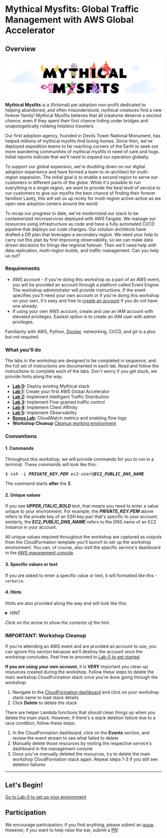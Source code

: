 # Mythical Mysfits: Global Traffic Management with AWS Global Accelerator

## Overview
![mysfits-welcome](/images/mysfits-welcome.png)

**Mythical Mysfits** is a (fictional) pet adoption non-profit dedicated to helping abandoned, and often misunderstood, mythical creatures find a new forever family! Mythical Mysfits believes that all creatures deserve a second chance, even if they spent their first chance hiding under bridges and unapologetically robbing helpless travelers.

Our first adoption agency, founded in Devils Tower National Monument, has helped millions of mythical mysfits find loving homes. Since then, we've deployed expedition teams to far reaching corners of the Earth to seek out more wandering communities of mythical mysfits in need of care and hugs. Initial reports indicate that we'll need to expand our operation globally.

To support our global expansion, we're doubling down on our digital adoption experience and have formed a team to re-architect for multi-region expansion. The initial goal is to enable a second region to serve our customers in different parts of the globe. While it's possible to run everything in a single region, we want to provide the best level of service to our customers to give our mysfits the best chance of finding their forever families! Lastly, this will set us up nicely for multi-region active-active as we open new adoption centers around the world.

To recap our progress to date, we've modernized our stack to be containerized microservices deployed with AWS Fargate. We manage our resources using infrastructure as code and have a fully automated CI/CD pipeline that deploys our code changes. Our solution architects have drafted a DR plan that leverages a secondary region. We need your help to carry out this plan by first improving observability, so we can make data driven decisions for things like regional failover. Then we'll need help with data replication, multi-region builds, and traffic management. Can you help us out?

### Requirements

* AWS account - if you're doing this workshop as a part of an AWS event, you will be provided an account through a platform called Event Engine. The workshop administrator will provide instructions. If the event specifies you'll need your own account or if you're doing this workshop on your own, it's easy and free to [create an account](https://aws.amazon.com/) if you do not have one already.
* If using your own AWS account, create and use an IAM account with elevated privileges. Easiest option is to create an IAM user with admin privileges.

Familiarity with AWS, Python, [Docker](https://www.docker.com/), networking, CI/CD, and git is a plus but not required.

### What you'll do

The labs in the workshop are designed to be completed in sequence, and the full set of instructions are documented in each lab. Read and follow the instructions to complete each of the labs. Don't worry if you get stuck, we provide hints along the way.

* **[Lab 0](lab-0-init):** Deploy existing Mythical stack
* **[Lab 1](lab-1-create-aga):** Create your first AWS Global Accelerator
* **[Lab 2](lab-2-traffic-distribution):** Implement Intelligent Traffic Distribution
* **[Lab 3](lab-3-fine-grained-control):** Implement Fine-grained traffic control
* **[Lab 4](lab-4-client-affinity):** Implement Client Affinity
* **[Lab 5](lab-5-observability):** Implement Observability
* **[Bonus Lab](lab-bonus):** CloudWatch metrics and enabling flow logs
* **Workshop Cleanup** [Cleanup working environment](#important-workshop-cleanup)

### Conventions

#### 1. Commands

Throughout this workshop, we will provide commands for you to run in a terminal. These commands will look like this:

<pre>
$ ssh -i <b><i>PRIVATE_KEY.PEM</i></b> ec2-user@<b><i>EC2_PUBLIC_DNS_NAME</i></b>
</pre>

The command starts **after** the $.

#### 2. Unique values

If you see ***UPPER_ITALIC_BOLD*** text, that means you need to enter a value unique to your environment. For example, the ***PRIVATE\_KEY.PEM*** above refers to the private key of an SSH key pair that's specific to your account; similarly, the ***EC2_PUBLIC_DNS_NAME*** refers to the DNS name of an EC2 instance in your account.

All unique values required throughout the workshop are captured as outputs from the CloudFormation template you'll launch to set up the workshop environment. You can, of course, also visit the specific service's dashboard in the [AWS management console](https://console.aws.amazon.com).

#### 3. Specific values or text

If you are asked to enter a specific value or text, it will formatted like this - `verbatim`.

#### 4. Hints

Hints are also provided along the way and will look like this:

<details>
<summary>HINT</summary>

**Nice work, you just revealed a hint!**
</details>

*Click on the arrow to show the contents of the hint.*

### IMPORTANT: Workshop Cleanup

If you're attending an AWS event and are provided an account to use, you can ignore this section because we'll destroy the account once the workshop concludes. Feel free to proceed to [Lab-0 to get started](lab-0-init).

**If you are using your own account**, it is **VERY** important you clean up resources created during the workshop. Follow these steps to delete the main workshop CloudFormation stack once you're done going through the workshop:

1. Navigate to the [CloudFormation dashboard](https://console.aws.amazon.com/cloudformation/home#/stacks) and click on your workshop stack name to load stack details
2. Click **Delete** to delete the stack

There are helper Lambda functions that should clean things up when you delete the main stack. However, if there's a stack deletion failure due to a race condition, follow these steps:

1. In the CloudFormation dashboard, click on the **Events** section, and review the event stream to see what failed to delete
2. Manually delete those resources by visiting the respective service's dashboard in the management console
3. Once you've manually deleted the resources, try to delete the main workshop CloudFormation stack again. Repeat steps 1-3 if you still see deletion failures

* * *

## Let's Begin!

[Go to Lab-0 to set up your environment](lab-0-init)

## Participation

We encourage participation; if you find anything, please submit an [issue](https://github.com/aws-samples/aws-global-accelerator-workshop/issues). However, if you want to help raise the bar, submit a [PR](https://github.com/aws-samples/aws-global-accelerator-workshop/pulls)!
